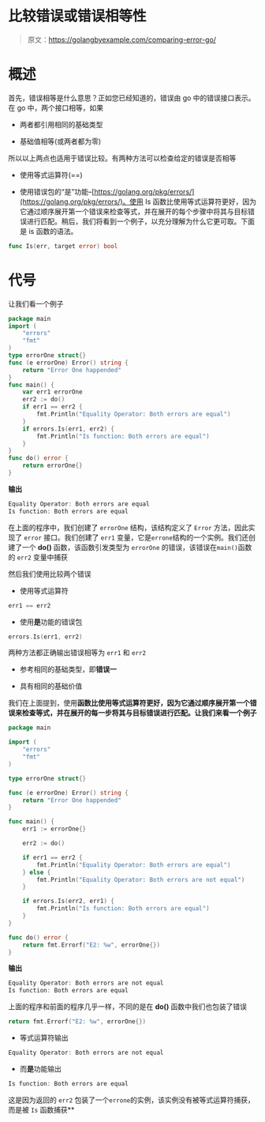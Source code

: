 # 比较错误或错误相等性

> 原文：<https://golangbyexample.com/comparing-error-go/>

# **概述**

首先，错误相等是什么意思？正如您已经知道的，错误由 go 中的错误接口表示。在 go 中，两个接口相等，如果

*   两者都引用相同的基础类型

*   基础值相等(或两者都为零)

所以以上两点也适用于错误比较。有两种方法可以检查给定的错误是否相等

*   使用等式运算符(==)

*   使用错误包的“是”功能–[https://golang.org/pkg/errors/](https://golang.org/pkg/errors/)。使用 Is 函数比使用等式运算符更好，因为它通过顺序展开第一个错误来检查等式，并在展开的每个步骤中将其与目标错误进行匹配。稍后，我们将看到一个例子，以充分理解为什么它更可取。下面是 is 函数的语法。

```go
func Is(err, target error) bool
```

# **代号**

让我们看一个例子

```go
package main
import (
    "errors"
    "fmt"
)
type errorOne struct{}
func (e errorOne) Error() string {
    return "Error One happended"
}
func main() {
    var err1 errorOne
    err2 := do()
    if err1 == err2 {
        fmt.Println("Equality Operator: Both errors are equal")
    }
    if errors.Is(err1, err2) {
        fmt.Println("Is function: Both errors are equal")
    }
}
func do() error {
    return errorOne{}
}
```

**输出**

```go
Equality Operator: Both errors are equal
Is function: Both errors are equal
```

在上面的程序中，我们创建了 `errorOne` 结构，该结构定义了 `Error` 方法，因此实现了 `error` 接口。我们创建了 `err1` 变量，它是`errone`结构的一个实例。我们还创建了一个 **do()** 函数，该函数引发类型为 `errorOne` 的错误，该错误在`main()`函数的 `err2` 变量中捕获

然后我们使用比较两个错误

*   使用等式运算符

```go
err1 == err2
```

*   使用**是**功能的错误包

```go
errors.Is(err1, err2)
```

两种方法都正确输出错误相等为 `err1` 和 `err2`

*   参考相同的基础类型，即**错误一**

*   具有相同的基础价值

我们在上面提到，使用**函数比使用等式运算符更好，因为它通过顺序展开第一个错误来检查等式，并在展开的每一步将其与目标错误进行匹配。让我们来看一个例子**

```go
package main

import (
	"errors"
	"fmt"
)

type errorOne struct{}

func (e errorOne) Error() string {
	return "Error One happended"
}

func main() {
	err1 := errorOne{}

	err2 := do()

	if err1 == err2 {
		fmt.Println("Equality Operator: Both errors are equal")
	} else {
		fmt.Println("Equality Operator: Both errors are not equal")
	}

	if errors.Is(err2, err1) {
		fmt.Println("Is function: Both errors are equal")
	}
}

func do() error {
	return fmt.Errorf("E2: %w", errorOne{})
}
```

**输出**

```go
Equality Operator: Both errors are not equal
Is function: Both errors are equal
```

上面的程序和前面的程序几乎一样，不同的是在 **do()** 函数中我们也包装了错误

```go
return fmt.Errorf("E2: %w", errorOne{})
```

*   等式运算符输出

```go
Equality Operator: Both errors are not equal
```

*   而**是**功能输出

```go
Is function: Both errors are equal
```

这是因为返回的 `err2` 包装了一个`errone`的实例，该实例没有被等式运算符捕获，而是被 `Is` 函数捕获**